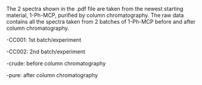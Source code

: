 The 2 spectra shown in the .pdf file are taken from the newest starting material, 1-Ph-MCP, purified by column chromatography. The raw data contains all the spectra taken from 2 batches of 1-Ph-MCP before and after column chromatography. 

-CC001: 1st batch/experiment

-CC002: 2nd batch/experiment

-crude: before column chromatography

-pure: after column chromatography
